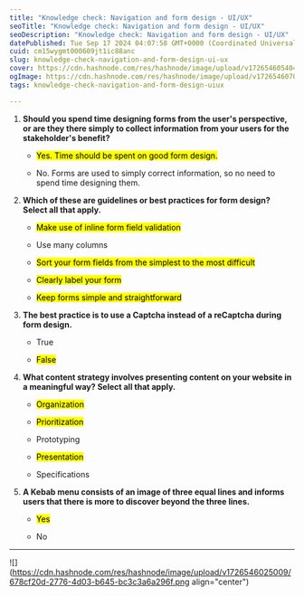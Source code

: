 ```yaml
---
title: "Knowledge check: Navigation and form design - UI/UX"
seoTitle: "Knowledge check: Navigation and form design - UI/UX"
seoDescription: "Knowledge check: Navigation and form design - UI/UX"
datePublished: Tue Sep 17 2024 04:07:58 GMT+0000 (Coordinated Universal Time)
cuid: cm15wygmt000609jt1ic88anc
slug: knowledge-check-navigation-and-form-design-ui-ux
cover: https://cdn.hashnode.com/res/hashnode/image/upload/v1726546054046/e40d3c7b-23da-4029-9769-7077e8853a58.jpeg
ogImage: https://cdn.hashnode.com/res/hashnode/image/upload/v1726546070583/1d40aaf8-f4e0-4c74-97a3-b12432843c36.jpeg
tags: knowledge-check-navigation-and-form-design-uiux

---
```


1. **Should you spend time designing forms from the user's perspective, or are they there simply to collect information from your users for the stakeholder's benefit?**
    
    * <mark>Yes. Time should be spent on good form design.</mark>
        
    * No. Forms are used to simply correct information, so no need to spend time designing them.
        
2. **Which of these are guidelines or best practices for form design? Select all that apply.**
    
    * <mark>Make use of inline form field validation</mark>
        
    * Use many columns
        
    * <mark>Sort your form fields from the simplest to the most difficult</mark>
        
    * <mark>Clearly label your form</mark>
        
    * <mark>Keep forms simple and straightforward</mark>
        
3. **The best practice is to use a Captcha instead of a reCaptcha during form design.**
    
    * True
        
    * <mark>False</mark>
        
4. **What content strategy involves presenting content on your website in a meaningful way? Select all that apply.**
    
    * <mark>Organization</mark>
        
    * <mark>Prioritization</mark>
        
    * Prototyping
        
    * <mark>Presentation</mark>
        
    * Specifications
        
5. **A Kebab menu consists of an image of three equal lines and informs users that there is more to discover beyond the three lines.**
    
    * <mark>Yes</mark>
        
    * No
        

---

![](https://cdn.hashnode.com/res/hashnode/image/upload/v1726546025009/678cf20d-2776-4d03-b645-bc3c3a6a296f.png align="center")